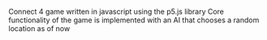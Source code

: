 Connect 4 game written in javascript using the p5.js library
Core functionality of the game is implemented with an AI that chooses a random location as of now

